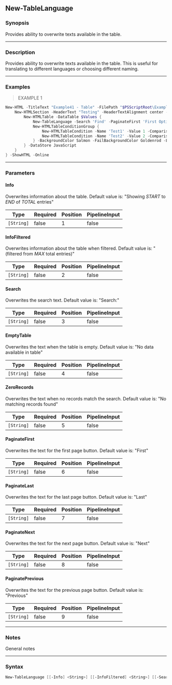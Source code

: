 New-TableLanguage
-----------------

### Synopsis
Provides ability to overwrite texts available in the table.

---

### Description

Provides ability to overwrite texts available in the table. This is useful for translating to different languages or choosing different naming.

---

### Examples
> EXAMPLE 1

```PowerShell
New-HTML -TitleText "Example41 - Table" -FilePath "$PSScriptRoot\Example41.html" {
    New-HTMLSection -HeaderText "Testing" -HeaderTextAlignment center -Content {
        New-HTMLTable -DataTable $Values {
            New-TableLanguage -Search 'Find' -PaginateFirst 'First Option' -EmptyTable 'No data in the table'
            New-HTMLTableConditionGroup {
                New-HTMLTableCondition -Name 'Test1' -Value 1 -ComparisonType number
                New-HTMLTableCondition -Name 'Test2' -Value 2 -ComparisonType number
            } -BackgroundColor Salmon -FailBackgroundColor Goldenrod -Logic OR -HighlightHeaders 'Test1', 'Test2', 'DisplayName', 'DomainName'
        } -DataStore JavaScript
    }
} -ShowHTML -Online
```

---

### Parameters
#### **Info**
Overwrites information about the table. Default value is: "Showing _START_ to _END_ of _TOTAL_ entries"

|Type      |Required|Position|PipelineInput|
|----------|--------|--------|-------------|
|`[String]`|false   |1       |false        |

#### **InfoFiltered**
Overwrites information about the table when filtered. Default value is: "(filtered from _MAX_ total entries)"

|Type      |Required|Position|PipelineInput|
|----------|--------|--------|-------------|
|`[String]`|false   |2       |false        |

#### **Search**
Overwrites the search text. Default value is: "Search:"

|Type      |Required|Position|PipelineInput|
|----------|--------|--------|-------------|
|`[String]`|false   |3       |false        |

#### **EmptyTable**
Overwrites the text when the table is empty. Default value is: "No data available in table"

|Type      |Required|Position|PipelineInput|
|----------|--------|--------|-------------|
|`[String]`|false   |4       |false        |

#### **ZeroRecords**
Overwrites the text when no records match the search. Default value is: "No matching records found"

|Type      |Required|Position|PipelineInput|
|----------|--------|--------|-------------|
|`[String]`|false   |5       |false        |

#### **PaginateFirst**
Overwrites the text for the first page button. Default value is: "First"

|Type      |Required|Position|PipelineInput|
|----------|--------|--------|-------------|
|`[String]`|false   |6       |false        |

#### **PaginateLast**
Overwrites the text for the last page button. Default value is: "Last"

|Type      |Required|Position|PipelineInput|
|----------|--------|--------|-------------|
|`[String]`|false   |7       |false        |

#### **PaginateNext**
Overwrites the text for the next page button. Default value is: "Next"

|Type      |Required|Position|PipelineInput|
|----------|--------|--------|-------------|
|`[String]`|false   |8       |false        |

#### **PaginatePrevious**
Overwrites the text for the previous page button. Default value is: "Previous"

|Type      |Required|Position|PipelineInput|
|----------|--------|--------|-------------|
|`[String]`|false   |9       |false        |

---

### Notes
General notes

---

### Syntax
```PowerShell
New-TableLanguage [[-Info] <String>] [[-InfoFiltered] <String>] [[-Search] <String>] [[-EmptyTable] <String>] [[-ZeroRecords] <String>] [[-PaginateFirst] <String>] [[-PaginateLast] <String>] [[-PaginateNext] <String>] [[-PaginatePrevious] <String>] [<CommonParameters>]
```
